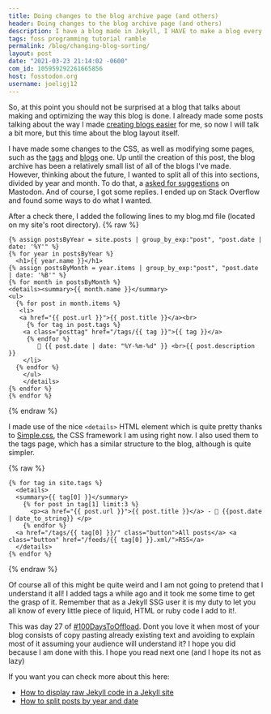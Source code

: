 ```yaml
---
title: Doing changes to the blog archive page (and others) 
header: Doing changes to the blog archive page (and others) 
description: I have a blog made in Jekyll, I HAVE to make a blog every time I made changes to its layout. Added blog list split by year and month, and better tags layout too 
tags: foss programming tutorial ramble
permalink: /blog/changing-blog-sorting/ 
layout: post 
date: "2021-03-23 21:14:02 -0600" 
com_id: 105959292261665856
host: fosstodon.org
username: joeligj12
--- 
```


So, at this point you should not be surprised at a blog that talks about making and optimizing the way this blog is done. I already made some posts talking about the way I made [creating blogs easier](/blog/rofi-automated-blog) for me, so now I will talk a bit more, but this time about the blog layout itself. 

I have made some changes to the CSS, as well as modifying some pages, such as the [tags](/tags) and [blogs](/blog) one. Up until the creation of this post, the blog archive has been a relatively small list of all of the blogs I've made. However, thinking about the future, I wanted to split all of this into sections, divided by year and month. To do that, a [asked for suggestions](https://fosstodon.org/@joeligj12/105936877426053202) on Mastodon. And of course, I got some replies. I ended up on Stack Overflow and found some ways to do what I wanted.

After a check there, I added the following lines to my blog.md file (located on my site's root directory).
{% raw %}
```
{% assign postsByYear = site.posts | group_by_exp:"post", "post.date | date: '%Y'" %}
{% for year in postsByYear %}
  <h1>{{ year.name }}</h1>
{% assign postsByMonth = year.items | group_by_exp:"post", "post.date | date: '%B'" %}
{% for month in postsByMonth %}
<details><summary>{{ month.name }}</summary>
<ul>
  {% for post in month.items %}
   <li>
   <a href="{{ post.url }}">{{ post.title }}</a><br>
	 {% for tag in post.tags %}
    <a class="posttag" href="/tags/{{ tag }}">{{ tag }}</a>  
	 {% endfor %}
		📅 {{ post.date | date: "%Y-%m-%d" }} <br>{{ post.description }}
    </li>
  {% endfor %}
	</ul>
	</details>
{% endfor %}
{% endfor %}
```
{% endraw %}

I made use of the nice `<details>` HTML element which is quite pretty thanks to [Simple.css](https://simplecss.org), the CSS framework I am using right now. I also used them to the tags page, which has a similar structure to the blog, although is quite simpler.

{% raw %}
```
{% for tag in site.tags %}
  <details>
  <summary>{{ tag[0] }}</summary>  
    {% for post in tag[1] limit:3 %}
      <p><a href="{{ post.url }}">{{ post.title }}</a> - 📅 {{post.date | date_to_string}} </p>
    {% endfor %}
  <a href="/tags/{{ tag[0] }}/" class="button">All posts</a> <a class="button" href="/feeds/{{ tag[0] }}.xml/">RSS</a>
  </details>
{% endfor %}
```
{% endraw %}

Of course all of this might be quite weird and I am not going to pretend that I understand it all! I added tags a while ago and it took me some time to get the grasp of it. Remember that as a Jekyll SSG user it is my duty to let you all know of every little piece of liquid, HTML or ruby code I add to it!.

This was day 27 of [#100DaysToOffload](https://100DaysToOffload.com). Dont you love it when most of your blog consists of copy pasting already existing text and avoiding to explain most of it assuming your audience will understand it? I hope you did because I am done with this. I hope you read next one (and I hope its not as lazy)

If you want you can check more about this here:
* [How to display raw Jekyll code in a Jekyll site](https://stackoverflow.com/questions/22044488/jekyll-code-in-jekyll#22045747)
* [How to split posts by year and date](https://stackoverflow.com/questions/19086284/jekyll-liquid-templating-how-to-group-blog-posts-by-year)
